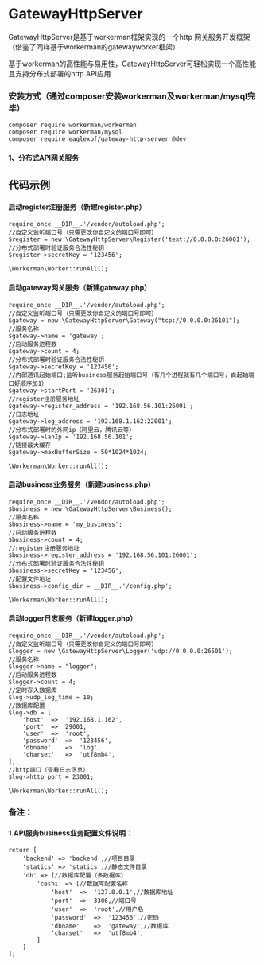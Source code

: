 # GatewayHttpServer

GatewayHttpServer是基于workerman框架实现的一个http 网关服务开发框架（借鉴了同样基于workerman的gatewayworker框架）

基于workerman的高性能与易用性，GatewayHttpServer可轻松实现一个高性能且支持分布式部署的http API应用

### 安装方式（通过composer安装workerman及workerman/mysql完毕）
    composer require workerman/workerman
    composer require workerman/mysql
    composer require eaglexpf/gateway-http-server @dev

#### 1、分布式API网关服务

## 代码示例

#### 启动register注册服务（新建register.php）

    require_once __DIR__.'/vendor/autoload.php';
    //自定义监听端口号（只需更改你自定义的端口号即可）
    $register = new \GatewayHttpServer\Register('text://0.0.0.0:26001');
    //分布式部署时验证服务合法性秘钥
    $register->secretKey = '123456';

    \Workerman\Worker::runAll();

#### 启动gateway网关服务（新建gateway.php）

    require_once __DIR__.'/vendor/autoload.php';
    //自定义监听端口号（只需更改你自定义的端口号即可）
    $gateway = new \GatewayHttpServer\Gateway("tcp://0.0.0.0:26101");
    //服务名称
    $gateway->name = 'gateway';
    //启动服务进程数
    $gateway->count = 4;
    //分布式部署时验证服务合法性秘钥
    $gateway->secretKey = '123456';
    //内部通讯起始端口;监听business服务起始端口号（有几个进程就有几个端口号，自起始端口好顺序加1）
    $gateway->startPort = '26301';
    //register注册服务地址
    $gateway->register_address = '192.168.56.101:26001';
    //日志地址
    $gateway->log_address = '192.168.1.162:22001';
    //分布式部署时的外网ip（阿里云，腾讯云等）
    $gateway->lanIp = '192.168.56.101';
    //链接最大缓存
    $gateway->maxBufferSize = 50*1024*1024;

    \Workerman\Worker::runAll();

#### 启动business业务服务（新建business.php）

    require_once __DIR__.'/vendor/autoload.php';
    $business = new \GatewayHttpServer\Business();
    //服务名称
    $business->name = 'my_business';
    //启动服务进程数
    $business->count = 4;
    //register注册服务地址
    $business->register_address = '192.168.56.101:26001';
    //分布式部署时验证服务合法性秘钥
    $business->secretKey = '123456';
    //配置文件地址
    $business->config_dir = __DIR__.'/config.php';

    \Workerman\Worker::runAll();

#### 启动logger日志服务（新建logger.php）

    require_once __DIR__.'/vendor/autoload.php';
    //自定义监听端口号（只需更改你自定义的端口号即可）
    $logger = new \GatewayHttpServer\Logger('udp://0.0.0.0:26501');
    //服务名称
    $logger->name = "logger";
    //启动服务进程数
    $logger->count = 4;
    //定时存入数据库
    $log->udp_log_time = 10;
    //数据库配置
    $log->db = [
        'host'	=>	'192.168.1.162',
        'port'	=>	29001,
        'user'	=>	'root',
        'password'	=>	'123456',
        'dbname'	=>	'log',
        'charset'	=>	'utf8mb4',
    ];
    //http端口（查看日志信息）
    $log->http_port = 23001;

    \Workerman\Worker::runAll();




### 备注：
#### 1.API服务business业务配置文件说明：

    return [
        'backend' => 'backend',//项目目录
        'statics' => 'statics',//静态文件目录
        'db' => [//数据库配置（多数据库）
            'ceshi' => [//数据库配置名称
                'host'	=>	'127.0.0.1',//数据库地址
                'port'	=>	3306,//端口号
                'user'	=>	'root',//用户名
                'password'	=>	'123456',//密码
                'dbname'	=>	'gateway',//数据库
                'charset'	=>	'utf8mb4',
            ]
        ]
    ];

